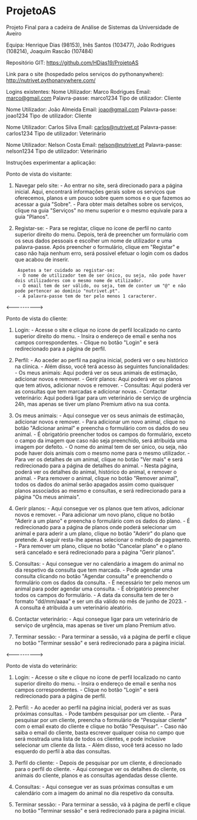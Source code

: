 # ProjetoAS
Projeto Final para a cadeira de Análise de Sistemas da Universidade de Aveiro

Equipa: Henrique Dias (98153), 
        Inês Santos (103477), 
        João Rodrigues (108214), 
        Joaquim Rascão (107484)

Repositório GIT: https://github.com/HDias19/ProjetoAS

Link para o site (hospedado pelos serviços do pythonanywhere): http://nutrivet.pythonanywhere.com/

Logins existentes:
Nome Utilizador: Marco Rodrigues
Email: marco@gmail.com
Palavra-passe: marco1234
Tipo de utilizador: Cliente

Nome Utilizador: João Almeida
Email: joao@gmail.com
Palavra-passe: joao1234
Tipo de utilizador: Cliente

Nome Utilizador: Carlos Silva
Email: carlos@nutrivet.pt
Palavra-passe: carlos1234
Tipo de utilizador: Veterinário

Nome Utilizador: Nelson Costa
Email: nelson@nutrivet.pt
Palavra-passe: nelson1234
Tipo de utilizador: Veterinário


Instruções experimentar a aplicação:

Ponto de vista do visitante:
1. Navegar pelo site:
        - Ao entrar no site, será direcionado para a página inicial. Aqui, encontrará informações gerais sobre os serviços que oferecemos, planos e um pouco sobre quem somos e o que fazemos ao acessar a guia "Sobre".
        - Para obter mais detalhes sobre os serviços, clique na guia "Serviços" no menu superior e o mesmo equivale para a guia "Planos".

2. Registar-se:
        - Para se registar, clique no ícone de perfil no canto superior direito do menu. Depois, terá de preencher um formulário com os seus dados pessoais e escolher um nome de utilizador e uma palavra-passe. Após preencher o formulário, clique em "Registar" e caso não haja nenhum erro, será possivel efetuar o login com os dados que acabou de inserir.

        Aspetos a ter cuidado ao registar-se:
        - O nome de utilizador tem de ser único, ou seja, não pode haver dois utilizadores com o mesmo nome de utilizador.
        - O email tem de ser válido, ou seja, tem de conter um "@" e não pode pertencer ao domínio "nutrivet.pt".
        - A palavra-passe tem de ter pelo menos 1 caracterer.

<---------->

Ponto de vista do cliente:
1. Login:
        - Acesse o site e clique no ícone de perfil localizado no canto superior direito do menu.
        - Insira o endereço de email e senha nos campos correspondentes.
        - Clique no botão "Login" e será redirecionado para a página de perfil.

2. Perfil:
        - Ao aceder ao perfil na pagina inicial, poderá ver o seu histórico na clinica.
        - Além disso, você terá acesso às seguintes funcionalidades:
                - Os meus animais: Aqui poderá ver os seus animais de estimação, adicionar novos e remover.
                - Gerir planos: Aqui poderá ver os planos que tem ativos, adicionar novos e remover.
                - Consultas: Aqui poderá ver as consultas que tem marcadas e adicionar novas.
                - Contactar veterinário: Aqui poderá ligar para um veterinário de serviço de urgência 24h, mas apenas se tiver um plano Premium ativo na sua conta.

3. Os meus animais:
        - Aqui consegue ver os seus animais de estimação, adicionar novos e remover.
        - Para adicionar um novo animal, clique no botão "Adicionar animal" e preencha o formulário com os dados do seu animal.
                - É obrigatório preencher todos os campos do formulário, exceto o campo da imagem que caso não seja preenchido, será atribuída uma imagem por defeito.
                - O nome do animal tem de ser único, ou seja, não pode haver dois animais com o mesmo nome para o mesmo utilizador.
        - Para ver os detalhes de um animal, clique no botão "Ver mais" e será redirecionado para a página de detalhes do animal.
                - Nesta página, poderá ver os detalhes do animal, histórico do animal, e remover o animal.
                - Para remover o animal, clique no botão "Remover animal", todos os dados do animal serão apagados assim como quaisquer planos associados ao mesmo e consultas, e será redirecionado para a página "Os meus animais".

4. Gerir planos:
        - Aqui consegue ver os planos que tem ativos, adicionar novos e remover.
        - Para adicionar um novo plano, clique no botão "Aderir a um plano" e preencha o formulário com os dados do plano.
                - É redirecionado para a página de planos onde poderá selecionar um animal e para aderir a um plano, clique no botão "Aderir" do plano que pretende. A seguir resta-lhe apenas selecionar o método de pagamento.
        - Para remover um plano, clique no botão "Cancelar plano" e o plano será cancelado e será redirecionado para a página "Gerir planos".

5. Consultas:
        - Aqui consegue ver no calendário a imagem do animal no dia respetivo da consulta que tem marcada.
        - Pode agendar uma consulta clicando no botão "Agendar consulta" e preenchendo o formulário com os dados da consulta.
                - É necessário ter pelo menos um animal para poder agendar uma consulta.
                - É obrigatório preencher todos os campos do formulário.
                - A data da consulta tem de ter o formato "dd/mm/aaaa" e ser um dia válido no mês de junho de 2023.
                - A consulta é atribuída a um veterinário aleatório.

6. Contactar veterinário:
        - Aqui consegue ligar para um veterinário de serviço de urgência, mas apenas se tiver um plano Premium ativo.

7. Terminar sessão:
        - Para terminar a sessão, vá a página de perfil e clique no botão "Terminar sessão" e será redirecionado para a página inicial.

<---------->

Ponto de vista do veterinário:
1. Login:
        - Acesse o site e clique no ícone de perfil localizado no canto superior direito do menu.
        - Insira o endereço de email e senha nos campos correspondentes.
        - Clique no botão "Login" e será redirecionado para a página de perfil.

2. Perfil:
        - Ao aceder ao perfil na página inicial, poderá ver as suas próximas consultas.
        - Pode também pesquisar por um cliente.
                - Para pesquisar por um cliente, preencha o formulário de "Pesquisar cliente" com o email exato do cliente e clique no botão "Pesquisar".
                - Caso não saiba o email do cliente, basta escrever qualquer coisa no campo que será mostrada uma lista de todos os clientes, e pode inclusive selecionar um cliente da lista.
        - Além disso, você terá acesso no lado esquerdo do perfil à aba das consultas.

3. Perfil do cliente:
        - Depois de pesquisar por um cliente, é direcionado para o perfil do cliente.
        - Aqui consegue ver os detalhes do cliente, os animais do cliente, planos e as consultas agendadas desse cliente.

4. Consultas:
        - Aqui consegue ver as suas próximas consultas e um calendário com a imagem do animal no dia respetivo da consulta.

5. Terminar sessão:
        - Para terminar a sessão, vá à página de perfil e clique no botão "Terminar sessão" e será redirecionado para a página inicial.